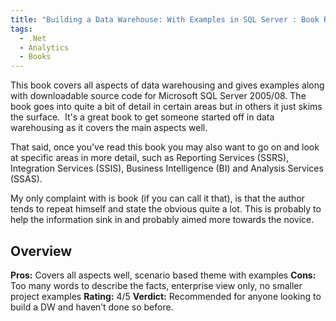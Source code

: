 ```yaml
---
title: "Building a Data Warehouse: With Examples in SQL Server : Book Review"
tags:
  - .Net
  - Analytics
  - Books
---
```


This book covers all aspects of data warehousing and gives examples along with downloadable source&nbsp;code&nbsp;for Microsoft SQL Server 2005/08. The book goes into quite a bit of detail in certain areas but in others it just skims the surface.&nbsp; It's a great book to get someone started off in data warehousing as it covers the main aspects well. 

That said, once you've read this book you may also want to go on and look at specific areas in more detail, such as Reporting Services (SSRS), Integration Services (SSIS), Business Intelligence (BI) and Analysis Services (SSAS).


My only complaint with is book (if you can call it that), is that the author tends to repeat himself and state the obvious quite a lot. This is probably to help the information sink in and probably aimed more towards the novice.

## Overview ##

**Pros:** Covers all aspects well, scenario based theme with examples 
**Cons:** Too many words to describe the facts, enterprise view only, no smaller project examples 
**Rating:** 4/5 
**Verdict:** Recommended for anyone looking to build a DW and haven&rsquo;t done so before.